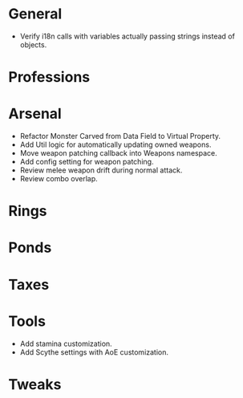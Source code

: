 # General
- Verify i18n calls with variables actually passing strings instead of objects.

# Professions

# Arsenal
- Refactor Monster Carved from Data Field to Virtual Property.
- Add Util logic for automatically updating owned weapons.
- Move weapon patching callback into Weapons namespace.
- Add config setting for weapon patching.
- Review melee weapon drift during normal attack.
- Review combo overlap.

# Rings

# Ponds

# Taxes

# Tools
- Add stamina customization.
- Add Scythe settings with AoE customization. 

# Tweaks
